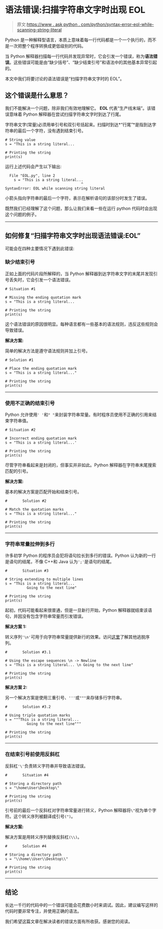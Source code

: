 # 语法错误:扫描字符串文字时出现 EOL

> 原文:[https://www . ask python . com/python/syntax-error-eol-while-scanning-string-literal](https://www.askpython.com/python/syntax-error-eol-while-scanning-string-literal)

Python 是一种解释型语言，本质上意味着每一行代码都是一个一个执行的，而不是一次把整个程序转换成更低级别的代码。

当 Python 解释器扫描每一行代码并发现异常时，它会引发一个错误，称为**语法错误**。这些错误可能是由“缺少括号”、“缺少结束引号”和语法中的其他基本异常引起的。

本文中我们将要讨论的语法错误是“扫描字符串文字时的 EOL”。

## 这个错误是什么意思？

我们不能解决一个问题，除非我们有效地理解它。 **EOL** 代表“生产线末端”。该错误意味着 Python 解释器在尝试扫描字符串文字时到达了行尾。

字符串文字(常量)必须用单引号和双引号括起来。扫描时到达*“行尾”*是指到达字符串的最后一个字符，没有遇到结束引号。

```
# String value
s = "This is a string literal...

# Printing the string 
print(s)

```

运行上述代码会产生以下输出:

```
  File "EOL.py", line 2
    s = "This is a string literal...
                                   ^
SyntaxError: EOL while scanning string literal

```

小箭头指向字符串的最后一个字符，表示在解析语句的该部分时发生了错误。

既然我们已经理解了这个问题，那么让我们来看一些在运行 python 代码时会出现这个问题的例子。

* * *

## 如何修复“扫描字符串文字时出现语法错误:EOL”

可能会在四种主要情况下遇到此错误:

### 缺少结束引号

正如上面的代码片段所解释的，当 Python 解释器到达字符串文字的末尾并发现引号丢失时，它会引发一个语法错误。

```
# Situation #1

# Missing the ending quotation mark
s = "This is a string literal...

# Printing the string 
print(s)

```

这个语法错误的原因很明显。每种语言都有一些基本的语法规则，违反这些规则会导致错误。

**解决方案:**

简单的解决方法是遵守语法规则并加上引号。

```
# Solution #1

# Place the ending quotation mark
s = "This is a string literal..."

# Printing the string 
print(s)

```

* * *

### 使用不正确的结束引号

Python 允许使用`' '`和`" "`来封装字符串常量。有时程序员使用不正确的引用来结束字符串值。

```
# Situation #2

# Incorrect ending quotation mark
s = "This is a string literal...'

# Printing the string 
print(s)

```

尽管字符串看起来是封闭的，但事实并非如此。Python 解释器在字符串末尾搜索匹配的引号。

**解决方案:**

基本的解决方案是匹配开始和结束引号。

```
#		Solution #2

# Match the quotation marks
s = "This is a string literal..."

# Printing the string 
print(s)

```

* * *

### 字符串常量拉伸到多行

许多初学 Python 的程序员会犯将语句拉长到多行的错误。Python 认为新的一行是语句的结尾，不像 C++和 Java 认为`';'`是语句的结尾。

```
#		Situation #3

# String extending to multiple lines
s = "This is a string literal...
		  Going to the next line"

# Printing the string 
print(s)

```

起初，代码可能看起来很普通，但是一旦新行开始，Python 解释器就结束该语句，并因没有包含字符串常量而引发错误。

**解决方案 1:**

转义序列`'\n'`可用于向字符串常量提供新行的效果。访问[这里](https://docs.python.org/3/reference/lexical_analysis.html#index-18)了解其他逃脱序列。

```
#		Solution #3.1

# Using the escape sequences \n -> Newline
s = "This is a string literal... \n Going to the next line"

# Printing the string 
print(s)

```

**解决方案 2:**

另一个解决方案是使用三重引号、`'''`或`"""`来存储多行字符串。

```
#		Solution #3.2

# Using triple quotation marks 
s = """This is a string literal...
		  Going to the next line"""

# Printing the string 
print(s)

```

* * *

### 在结束引号前使用反斜杠

反斜杠`'\'`负责转义字符串并导致语法错误。

```
#		Situation #4

# Storing a directory path 
s = "\home\User\Desktop\"

# Printing the string 
print(s)

```

引号前的最后一个反斜杠对字符串常量进行转义，Python 解释器将`\"`视为单个字符。这个转义序列被翻译成引号`(")`。

**解决方案:**

解决方案是用转义序列替换反斜杠`(\\)`。

```
#		Solution #4

# Storing a directory path 
s = "\\home\\User\\Desktop\\"

# Printing the string 
print(s)

```

* * *

## 结论

长达一千行的代码中的一个错误可能会花费数小时来调试。因此，建议编写这样的代码时要非常专注，并使用正确的语法。

我们希望这篇文章在解决读者的错误方面有所收获。感谢您的阅读。